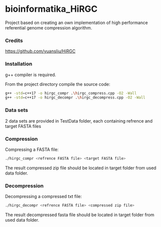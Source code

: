 # bioinformatika_HiRGC

Project based on creating an own implementation of high performance referential genome compression algorithm.

### Credits

https://github.com/yuansliu/HiRGC

### Installation

g++ compiler is required.

From the project directory compile the source code:

```bash
g++ -std=c++17 -o hirgc_compr .\hirgc_compress.cpp -O2 -Wall
g++ -std=c++17 -o hirgc_decompr .\hirgc_decompress.cpp -O2 -Wall
```

### Data sets

2 data sets are provided in TestData folder, each containing refrence and target FASTA files

### Compression

Compressing a FASTA file:

```bash
./hirgc_compr <refrence FASTA file> <target FASTA file>
```

The result compressed zip file should be located in target folder from used data folder.

### Decompression

Decompressing a compressed txt file:

```bash
./hirgc_decompr <refrence FASTA file> <compressed zip file>
```

The result decompressed fasta file should be located in target folder from used data folder.
